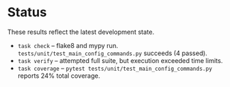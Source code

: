 # Status

These results reflect the latest development state.

- `task check` – flake8 and mypy run. `tests/unit/test_main_config_commands.py`
  succeeds (4 passed).
- `task verify` – attempted full suite, but execution exceeded time limits.
- `task coverage` – `pytest tests/unit/test_main_config_commands.py` reports
  24% total coverage.

